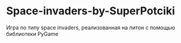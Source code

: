 # Space-invaders-by-SuperPotciki
Игра по типу space invaders, реализованная на питон с помощью библиотеки PyGame 
